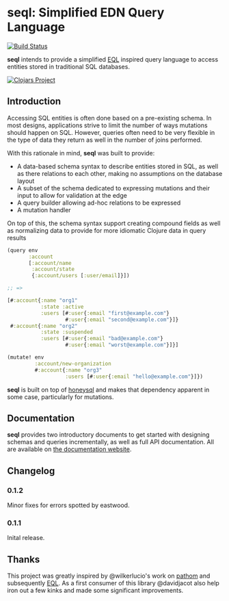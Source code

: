 seql: Simplified EDN Query Language
===================================

[![Build Status](https://secure.travis-ci.org/exoscale/seql.png)](http://travis-ci.org/exoscale/seql)

**seql** intends to provide a simplified
[EQL](https://edn-query-language.org/) inspired query language to
access entities stored in traditional SQL databases.

[![Clojars Project](https://img.shields.io/clojars/v/exoscale/seql.svg)](https://clojars.org/exoscale/seql)

## Introduction

Accessing SQL entities is often done based on a pre-existing
schema. In most designs, applications strive to limit the number of
ways mutations should happen on SQL. However, queries often need to be
very flexible in the type of data they return as well in the number of
joins performed.

With this rationale in mind, **seql** was built to provide:

- A data-based schema syntax to describe entities stored in SQL, as
  well as there relations to each other, making no assumptions on the
  database layout
- A subset of the schema dedicated to expressing mutations and their
  input to allow for validation at the edge
- A query builder allowing ad-hoc relations to be expressed
- A mutation handler

On top of this, the schema syntax support creating compound fields as
well as normalizing data to provide for more idiomatic Clojure data in
query results

```clojure
(query env
       :account
       [:account/name
        :account/state
        {:account/users [:user/email]}])

;; =>

[#:account{:name "org1"
           :state :active
           :users [#:user{:email "first@example.com"}
                   #:user{:email "second@example.com"}]}
 #:account{:name "org2"
           :state :suspended
           :users [#:user{:email "bad@example.com"}
                   #:user{:email "worst@example.com"}]}]

(mutate! env
         :account/new-organization
         #:account{:name "org3"
                   :users [#:user{:email "hello@example.com"}]})
```

**seql** is built on top of
[honeysql](https://github.com/jkk/honeysql) and makes that dependency
apparent in some case, particularly for mutations.

## Documentation

**seql** provides two introductory documents to get started with
designing schemas and queries incrementally, as well as full API
documentation. All are available on [the documentation website](https://exoscale.github.io/seql/).

## Changelog

### 0.1.2

Minor fixes for errors spotted by eastwood.

### 0.1.1

Inital release.

## Thanks

This project was greatly inspired by @wilkerlucio's work on
[pathom](https://github.com/wilkerlucio/pathom) and subsequently
[EQL](https://github.com/edn-query-language/eql).  As a first consumer
of this library @davidjacot also help iron out a few kinks and made
some significant improvements.
